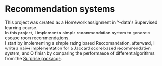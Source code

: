 # Recommendation systems
This project was created as a Homework assignment in Y-data's Supervised learning course.<br>
In this project, I implement a simple recommendation system to generate escape room recommendations.<br>
I start by implementing a simple rating based Reccomandation, afterward, I write a naive implementation for a Jaccard score based recommendation system, and O finish by comparing the performance of different algorithms from the [Surprise packacge](http://surpriselib.com/).
